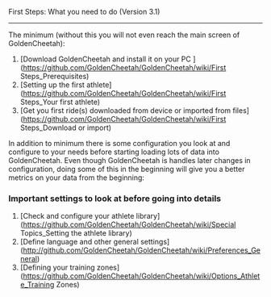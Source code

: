 First Steps: What you need to do (Version 3.1)
***
The minimum (without this you will not even reach the main screen of GoldenCheetah):

1. [Download GoldenCheetah and install it on your PC ](https://github.com/GoldenCheetah/GoldenCheetah/wiki/First Steps_Prerequisites)
2. [Setting up the first athlete](https://github.com/GoldenCheetah/GoldenCheetah/wiki/First Steps_Your first athlete) 
3. [Get you first ride(s) downloaded from device or imported from files](https://github.com/GoldenCheetah/GoldenCheetah/wiki/First Steps_Download or import) 

In addition to minimum there is some configuration you look at and configure to your needs before starting loading lots of data into GoldenCheetah. Even though GoldenCheetah is handles later changes in configuration, doing some of this in the beginning will give you a better metrics on your data from the beginning:

### Important settings to look at before going into details

1. [Check and configure your athlete library](https://github.com/GoldenCheetah/GoldenCheetah/wiki/Special Topics_Setting the athlete library) 
2. [Define language and other general settings] (http://github.com/GoldenCheetah/GoldenCheetah/wiki/Preferences_General) 
3. [Defining your training zones](https://github.com/GoldenCheetah/GoldenCheetah/wiki/Options_Athlete_Training Zones)
